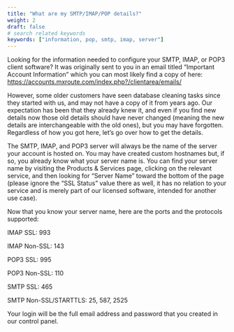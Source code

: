 ```yaml
---
title: "What are my SMTP/IMAP/POP details?"
weight: 2
draft: false
# search related keywords
keywords: ["information, pop, smtp, imap, server"]
---
```


Looking for the information needed to configure your SMTP, IMAP, or POP3 client software? It was originally sent to you in an email titled “Important Account Information” which you can most likely find a copy of here: https://accounts.mxroute.com/index.php?/clientarea/emails/

However, some older customers have seen database cleaning tasks since they started with us, and may not have a copy of it from years ago. Our expectation has been that they already knew it, and even if you find new details now those old details should have never changed (meaning the new details are interchangeable with the old ones), but you may have forgotten. Regardless of how you got here, let’s go over how to get the details.

The SMTP, IMAP, and POP3 server will always be the name of the server your account is hosted on. You may have created custom hostnames but, if so, you already know what your server name is. You can find your server name by visiting the Products & Services page, clicking on the relevant service, and then looking for “Server Name” toward the bottom of the page (please ignore the “SSL Status” value there as well, it has no relation to your service and is merely part of our licensed software, intended for another use case).

Now that you know your server name, here are the ports and the protocols supported:

IMAP SSL: 993

IMAP Non-SSL: 143

POP3 SSL: 995

POP3 Non-SSL: 110

SMTP SSL: 465

SMTP Non-SSL/STARTTLS: 25, 587, 2525

Your login will be the full email address and password that you created in our control panel.